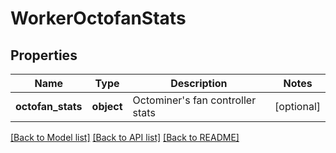 # WorkerOctofanStats

## Properties
Name | Type | Description | Notes
------------ | ------------- | ------------- | -------------
**octofan_stats** | **object** | Octominer&#39;s fan controller stats | [optional] 

[[Back to Model list]](../README.md#documentation-for-models) [[Back to API list]](../README.md#documentation-for-api-endpoints) [[Back to README]](../README.md)


